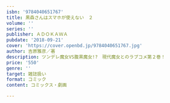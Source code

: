 ```yaml
---
isbn: '9784040651767'
title: 黒森さんはスマホが使えない　２
volume: ''
series: ''
publisher: ＡＤＯＫＡＷＡ
pubdate: '2018-09-21'
cover: 'https://cover.openbd.jp/9784040651767.jpg'
author: 吉原雅彦／著
description: ツンデレ魔女VS腹黒魔女!?　現代魔女とのラブコメ第２巻！
price: '550'
genre: ''
target: 雑誌扱い
format: コミック
content: コミックス・劇画

---
```

